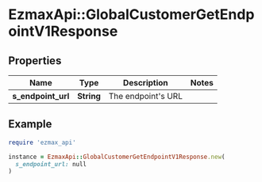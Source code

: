 # EzmaxApi::GlobalCustomerGetEndpointV1Response

## Properties

| Name | Type | Description | Notes |
| ---- | ---- | ----------- | ----- |
| **s_endpoint_url** | **String** | The endpoint&#39;s URL |  |

## Example

```ruby
require 'ezmax_api'

instance = EzmaxApi::GlobalCustomerGetEndpointV1Response.new(
  s_endpoint_url: null
)
```

